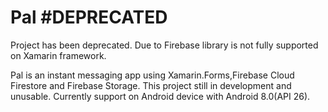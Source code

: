 # Pal #DEPRECATED

Project has been deprecated.
Due to Firebase library is not fully supported on Xamarin framework.

Pal is an instant messaging app using Xamarin.Forms,Firebase Cloud Firestore and Firebase Storage.
This project still in development and unusable.
Currently support on Android device with Android 8.0(API 26).



